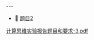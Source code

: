 <span id="20241219204430-8mpdb0g" style="display: none;"></span>---

* 📄 [题目2](上机实验报告/题目2.md)

[计算思维实验报告题目和要求-3.pdf](assets/计算思维实验报告题目和要求-3-20241219204530-mao9vuw.pdf)

‍
